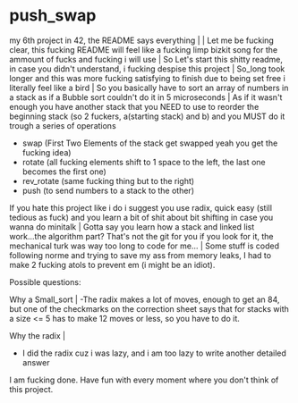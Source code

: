 # push_swap
my 6th project in 42, the README says everything
|
|
Let me be fucking clear, this fucking README will feel like a fucking limp bizkit song for the ammount of fucks and fucking i will use
|
So Let's start this shitty readme, in case you didn't understand, i fucking despise this project
|
So_long took longer and this was more fucking satisfying to finish due to being set free i literally feel like a bird
|
So you basically have to sort an array of numbers in a stack as if a Bubble sort couldn't do it in 5 microseconds
|
As if it wasn't enough you have another stack that you NEED to use to reorder the beginning stack (so 2 fuckers, a(starting stack) and b) and you MUST do it trough a series of operations
- swap (First Two Elements of the stack get swapped yeah you get the fucking idea)
- rotate (all fucking elements shift to 1 space to the left, the last one becomes the first one)
- rev_rotate (same fucking thing but to the right)
- push (to send numbers to a stack to the other)

If you hate this project like i do i suggest you use radix, quick easy (still tedious as fuck) and you learn a bit of shit about bit shifting in case you wanna do minitalk
|
Gotta say you learn how a stack and linked list work...the algorithm part? That's not the git for you if you look for it, the mechanical turk was way too long to code for me...
|
Some stuff is coded following norme and trying to save my ass from memory leaks, I had to make 2 fucking atols to prevent em (i might be an idiot).

Possible questions:

Why a Small_sort
|
-The radix makes a lot of moves, enough to get an 84, but one of the checkmarks on the correction sheet says that for stacks with a size <= 5 has to make 12 moves or less, so you have to do it.

Why the radix
|
- I did the radix cuz i was lazy, and i am too lazy to write another detailed answer

I am fucking done.
Have fun with every moment where you don't think of this project.


